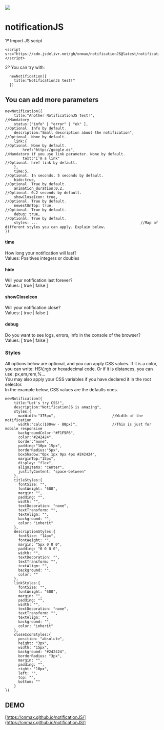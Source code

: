 [![](https://data.jsdelivr.com/v1/package/gh/onmax/notificationJS/badge)](https://www.jsdelivr.com/package/gh/onmax/notificationJS)

# notificationJS
1º Import JS script <br /> 
```
<script src="https://cdn.jsdelivr.net/gh/onmax/notificationJS@latest/notificationJS.min.js"></script>
```
2º You can try with: <br />
```
  newNotification({
    title:"NotificationJS test!"
  })
```

## You can add more parameters
```
newNotification({
    title:"Another NotificationJS test!",                     //Mandatory
    status:["info" | "error" | "ok" ],                        //Optional. Info by default.
    description:"Small description about the notification",   //Optional. None by default.    
    link:{                                                    //Optional. None by default.
        href:"http://google.es",                              //Mandatory if you use link parameter. None by default. 
        text:"I'm a link"                                     //Optional. href link by default.
    },
    time:5,                                                   //Optional. In seconds. 5 seconds by default.
    hide:true,                                                //Optional. True by default.
    animation_duration:0.2,                                   //Optional. 0.2 seconds by default.
    showCloseIcon: true,                                      //Optional. True by default.
    newestOnTop: true,                                        //Optional. True by default.
    debug: true,                                               //Optional. True by default.
    styles: ...                                               //Map of different styles you can apply. Explain below.
})
```

#### time
How long your notification will last?<br />
Values: Positives integers or doubles


#### hide
Will your notification last forever? <br />
Values: [ true | false ]

#### showCloseIcon
Will your notification close? <br />
Values: [ true | false ]

#### debug
Do you want to see logs, errors, info in the console of the browser? <br />
Values: [ true | false ]

### Styles
All options below are optional, and you can apply CSS values. If it is a color, you can write: HSV,rgb or hexadecimal code. Or if it is distances, you can use: px,em,rem,%... <br />
You may also apply your CSS variables if you have declared it in the root selector.<br />
In the example below, CSS values are the defaults ones.

```
newNotification({
    title:"Let's try CSS!",
    description:"NotificationJS is amazing",
    styles:{
      maxWidth:"375px",                          //Width of the notification      
      width:"calc(100vw - 80px)",                //This is just for mobile responsive                   
      backgroundColor:"#F1F5F6",                
      color:"#242424",                           
      border:"none",                             
      padding:"10px 15px",                         
      borderRadius:"5px",                        
      boxShadow:"0px 1px 9px 4px #242424",                          
      marginTop:"15px",
      display: "flex",
      alignItems: "center",
      justifyContent: "space-between"                       
    },
    titleStyles:{
      fontSize: "",
      fontWeight: "600",
      margin: "",
      padding: "",
      width: "",
      textDecoration: "none",
      textTransform: "",
      textAlign: "",
      background: "",
      color: "inherit"
    },
    descriptionStyles:{
      fontSize: "14px",
      fontWeight: "",
      margin: "5px 0 0 0",
      padding: "0 0 0 0",
      width: "",
      textDecoration: "",
      textTransform: "",
      textAlign: "",
      background: "",
      color: ""
    },
    linkStyles:{
      fontSize: "",
      fontWeight: "600",
      margin: "",
      padding: "",
      width: "",
      textDecoration: "none",
      textTransform: "",
      textAlign: "",
      background: "",
      color: "inherit"
    },
    closeIconStyles:{
      position: "absolute",
      height: "3px",
      width: "15px",
      background: "#242424",
      borderRadius: "3px",
      margin: "",
      padding: "",
      right: "10px",
      left: "",
      top: "",
      bottom: ""
    }    
})
```

## DEMO
[https://onmax.github.io/notificationJS/](https://onmax.github.io/notificationJS/)

